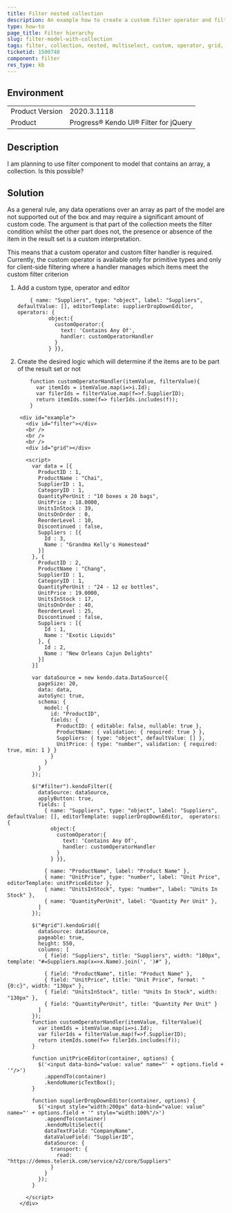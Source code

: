 ```yaml
---
title: Filter nested collection
description: An example how to create a custom filter operator and filter a collection nested in the model and filter an array column in the Grid.
type: how-to
page_title: Filter hierarchy
slug: filter-model-with-collection
tags: filter, collection, nested, multiselect, custom, operator, grid, hierarchy, array, column
ticketid: 1500740
component: filter
res_type: kb
---
```


## Environment
<table>
	<tbody>
		<tr>
			<td>Product Version</td>
			<td>2020.3.1118</td>
		</tr>
		<tr>
			<td>Product</td>
			<td>Progress® Kendo UI® Filter for jQuery</td>
		</tr>
	</tbody>
</table>


## Description

I am planning to use filter component to model that contains an array, a collection. Is this possible?

## Solution

As a general rule, any data operations over an array as part of the model are not supported out of the box and may require a significant amount of custom code. The argument is that part of the collection meets the filter condition whilst the other part does not, the presence or absence of the item in the result set is a custom interpretation.

This means that a custom operator and custom filter handler is required. Currently, the custom operator is available only for primitive types and only for client-side filtering where a handler manages which items meet the custom filter criterion

1. Add a custom type, operator and editor

    ```
        { name: "Suppliers", type: "object", label: "Suppliers", defaultValue: [], editorTemplate: supplierDropDownEditor,  operators: {
              object:{
                customOperator:{
                  text: 'Contains Any Of',
                  handler: customOperatorHandler
                }
              } }},
    ```

1. Create the desired logic which will determine if the items are to be part of the result set or not

    ```
        function customOperatorHandler(itemValue, filterValue){
          var itemIds = itemValue.map(i=>i.Id);
          var filerIds = filterValue.map(f=>f.SupplierID);
          return itemIds.some(f=> filerIds.includes(f));
        }
    ```

```dojo
    <div id="example">
      <div id="filter"></div>
      <br />
      <br />
      <br />
      <div id="grid"></div>

      <script>
        var data = [{
          ProductID : 1,
          ProductName : "Chai",
          SupplierID : 1,
          CategoryID : 1,
          QuantityPerUnit : "10 boxes x 20 bags",
          UnitPrice : 18.0000,
          UnitsInStock : 39,
          UnitsOnOrder : 0,
          ReorderLevel : 10,
          Discontinued : false,
          Suppliers : [{
            Id : 3,
            Name : "Grandma Kelly's Homestead"
          }]
        }, {
          ProductID : 2,
          ProductName : "Chang",
          SupplierID : 1,
          CategoryID : 1,
          QuantityPerUnit : "24 - 12 oz bottles",
          UnitPrice : 19.0000,
          UnitsInStock : 17,
          UnitsOnOrder : 40,
          ReorderLevel : 25,
          Discontinued : false,
          Suppliers : [{
            Id : 1,
            Name : "Exotic Liquids"
          }, {
            Id : 2,
            Name : "New Orleans Cajun Delights"
          }]
        }]

        var dataSource = new kendo.data.DataSource({
          pageSize: 20,
          data: data,
          autoSync: true,
          schema: {
            model: {
              id: "ProductID",
              fields: {
                ProductID: { editable: false, nullable: true },
                ProductName: { validation: { required: true } },
                Suppliers: { type: "object", defaultValue: [] },
                UnitPrice: { type: "number", validation: { required: true, min: 1 } }
              }
            }
          }
        });

        $("#filter").kendoFilter({
          dataSource: dataSource,
          applyButton: true,
          fields: [
            { name: "Suppliers", type: "object", label: "Suppliers", defaultValue: [], editorTemplate: supplierDropDownEditor,  operators: {
              object:{
                customOperator:{
                  text: 'Contains Any Of',
                  handler: customOperatorHandler
                }
              } }},

            { name: "ProductName", label: "Product Name" },
            { name: "UnitPrice", type: "number", label: "Unit Price", editorTemplate: unitPriceEditor },
            { name: "UnitsInStock", type: "number", label: "Units In Stock" },
            { name: "QuantityPerUnit", label: "Quantity Per Unit" },
          ]
        });

        $("#grid").kendoGrid({
          dataSource: dataSource,
          pageable: true,
          height: 550,
          columns: [
            { field: "Suppliers", title: "Suppliers", width: "180px", template: "#=Suppliers.map(x=>x.Name).join(', ')#" },

            { field: "ProductName", title: "Product Name" },
            { field: "UnitPrice", title: "Unit Price", format: "{0:c}", width: "130px" },
            { field: "UnitsInStock", title: "Units In Stock", width: "130px" },
            { field: "QuantityPerUnit", title: "Quantity Per Unit" }
          ]
        });
        function customOperatorHandler(itemValue, filterValue){
          var itemIds = itemValue.map(i=>i.Id);
          var filerIds = filterValue.map(f=>f.SupplierID);
          return itemIds.some(f=> filerIds.includes(f));
        }

        function unitPriceEditor(container, options) {
          $('<input data-bind="value: value" name="' + options.field + '"/>')
            .appendTo(container)
            .kendoNumericTextBox();
        }

        function supplierDropDownEditor(container, options) {
          $('<input style="width:200px" data-bind="value: value" name="' + options.field + '" style="width:100%"/>')
            .appendTo(container)
            .kendoMultiSelect({
            dataTextField: "CompanyName",
            dataValueField: "SupplierID",
            dataSource: {
              transport: {
                read: "https://demos.telerik.com/service/v2/core/Suppliers"
              }
            }
          });
        }

      </script>
    </div>
```
